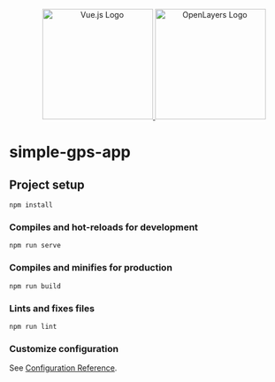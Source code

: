 <p align="center">
    <a href="https://vuejs.org" target="_blank" style="margin-left: 20px;">
        <img src="https://vuejs.org/images/logo.png" width="200" alt="Vue.js Logo">
    </a>
  <a href="https://openlayers.org" target="_blank">
        <img src="https://luminfire.com/wp-content/uploads/2017/12/OpenLayers_Logo_200x200.png" width="200" alt="OpenLayers Logo">
    </a>
</p>


# simple-gps-app

## Project setup
```
npm install
```

### Compiles and hot-reloads for development
```
npm run serve
```

### Compiles and minifies for production
```
npm run build
```

### Lints and fixes files
```
npm run lint
```

### Customize configuration
See [Configuration Reference](https://cli.vuejs.org/config/).
